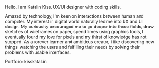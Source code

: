 Hello. I am Katalin Kiss.
UX/UI designer with coding skills.

Amazed by technology, I'm keen on interactions between human and computer. My interest in digital world naturally led me into UX and UI design. My curiousity encouraged me to go deeper into these fields, draw sketches of wireframes on paper, spend times using graphics tools, I eventually found my love for pixels and my thirst of knowledge has not stopped. As a forever learner and ambitious creator, I like discovering new things, watching the users and fulfilling their needs by solving their problems with usable interfaces.

Portfolio: kisskatal.in

<!---
kisskatalin/kisskatalin is a ✨ special ✨ repository because its `README.md` (this file) appears on your GitHub profile.
You can click the Preview link to take a look at your changes.
--->
